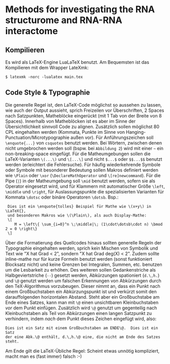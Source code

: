 # Methods for investigating the RNA structurome and RNA-RNA interactome

## Kompilieren

Es wird als LaTeX-Engine LuaLaTeX benutzt.  Am Bequemsten ist das Kompilieren
mit dem Wrapper LateXmk:
```
$ latexmk -norc -lualatex main.tex
```

## Code Style & Typographie

Die generelle Regel ist, den LaTeX-Code möglichst so aussehen zu lassen, wie
auch der Output aussieht, sprich Freizeilen vor Überschriften, 2 Spaces nach
Satzpunkten, Matheblöcke eingerückt (mit 1 Tab von der Breite von 8 Spaces).
Innerhalb von Matheblöcken ist es aber im Sinne der Übersichtlichkeit sinnvoll
Code zu alignen.  Zusätzlich sollen möglichst 80 CPL eingehalten werden (Kommata,
Punkte im Sinne von Hanging-Punctuation/Microtypographie außen vor).
Für Anführungszeichen soll `\enquote{...}` von `csquotes` benutzt werden.
Bei Wörtern, zwischen denen nicht umgebrochen werden soll (bspw. bei `Abbildung 2`)
wird mit einer `~` ein non-breaking-space eingefügt.
Für die Matheumgebungen sollen die LaTeX-Varianten `\(...\)` und `\[...\]` und nicht
`$...$` oder `$$...$$` benutzt werden (erleichtert die Fehlersuche).
Für häufig wiederkehrende Symbole oder Symbole mit besonderer Bedeutung sollen
Makros definiert werden wie `\Plain` oder `\xor` (`\DeclareMathOperator` und
`\[re]newcommand`).
Für die Pipe (`|`) in der Matheumgebung soll `\mid` benutzt werden, sofern sie als
Operator eingesetzt wird, und für Klammern mit automatischer Größe `\left`,
`\middle` und `\right`, für Auslassungspunkte die spezialisierten Varianten für
Kommata `\dotsc` oder binäre Operatoren `\dotsb`.  Bsp.:

     Dies ist ein \enquote{tolles} Beispiel für Mathe wie \(x+y\) in \LaTeX{},
     und besonderen Makros wie \(\Plain\), als auch Display-Mathe:
     \[
     	M = \left\{ \sum_{i=0}^n \;\middle|\; (1\cdot\dotsb\cdot n) \bmod 2 = 0 \right\}
     \]


Über die Formatierung des Quellcodes hinaus sollten generelle Regeln der
Typographie eingehalten werden, sprich kein Mischen von Symbolik und Text wie
"X hat Grad < 2", sondern "X hat Grad deg(X) < 2".  Zudem sollte inline-mathe
nur für kurze Formeln benutzt werden (sonst funktioniert Blocksatz nicht) und
keine Grenzen bei Integralen, Summen, etc. benutzen um die Lesbarkeit zu erhöhen.
Des weiteren sollen Gedankenstriche als Halbgeviertstriche (`--`) gesetzt werden, 
Abkürzungen spationiert (`d.\,h.`) und `\@` genutzt werden um falschen Erkennungen
von Abkürzungen durch den TeX-Algorithmus vorzubeugen.  Dieser nimmt an, dass ein
Punkt nach einem Großbuchstaben ein Abkürzungspunkt ist und verkürzt somit den
darauffolgenden horizontalen Abstand.  Steht aber ein Großbuchstabe am Ende eines
Satzes, kann man mit `\@` einen unsichtbaren Kleinbuchstaben *vor* dem Punkt einfügen.
Zusätzlich wird `\@` genutzt um gegenteilig nach Kleinbuchstaben als Teil von
Abkürzungen einen langen Satzpunkt zu verhindern, indem *nach* dem Punkt dieses
Zeichen eingefügt wird, also:

    Dies ist ein Satz mit einem Großbuchstaben am ENDE\@.  Dies ist ein Satz
    der eine Abk.\@ enthält, d.\,h.\@ eine, die nicht am Ende des Satzes steht.

Am Ende gilt die LaTeX-Übliche Regel:  Scheint etwas unnötig kompliziert, macht
man es (fast immer) falsch :-)
